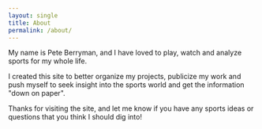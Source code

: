 ```yaml
---
layout: single
title: About
permalink: /about/
---
```


My name is Pete Berryman, and I have loved to play, watch and analyze sports for my whole life.

I created this site to better organize my projects, publicize my work and push myself to seek insight into the sports world and get the information "down on paper".
<!-- For me, it's really fun to ask questions like "which batters excel against starting pitchers but struggle against relievers?" or "what pitchers struggle to put away batters with two strikes?", find the data that is relevant to the question, conduct an analysis and write-up the results. -->

<!--
My interest in sports was piqued when I first played on a baseball team in first grade. As a kid who was allowed limited "screen time", I learned to understand the game of baseball primarily by playing the game and studying the stats and box scores in the Birmingham News while I munched on a bowl of cereal each morning. That first grade baseball team I played on was the Yankees, and I decided that Derek Jeter was my favorite player. My mood for a whole day often hinged on whether the box score from the previous night's Yankees game said Jeter was 0 for 4 or 3 for 4.

Over the years, sports (specifically baseball, football and basketball) have played a huge role in my life, creating many great memories, relationships and opportunities.
-->

Thanks for visiting the site, and let me know if you have any sports ideas or questions that you think I should dig into!